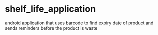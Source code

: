 # shelf_life_application
android application that uses barcode to find expiry date of product and sends reminders before the product is waste
